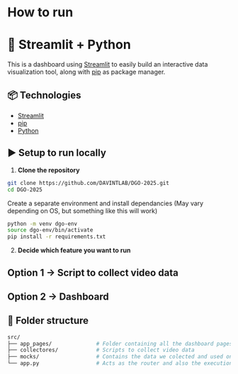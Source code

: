 # How to run
# 🚀 Streamlit + Python

This is a dashboard using [Streamlit](https://streamlit.io/) to easily build an interactive data visualization tool, along with [pip](https://pip.pypa.io/en/stable/) as package manager.

## 📦 Technologies

- [Streamlit](https://streamlit.io/) 
- [pip](https://pip.pypa.io/en/stable/)
- [Python](https://www.python.org/)

## ▶️ Setup to run locally

1. **Clone the repository**

```bash
git clone https://github.com/DAVINTLAB/DGO-2025.git
cd DGO-2025
```

Create a separate environment and install dependancies
(May vary depending on OS, but something like this will work)

```bash
python -m venv dgo-env
source dgo-env/bin/activate
pip install -r requirements.txt
```



2. **Decide which feature you want to run**

## Option 1 -> Script to collect video data

## Option 2 -> Dashboard

## 📁 Folder structure


```bash
src/
├── app_pages/              # Folder containing all the dashboard pages
├── collectores/            # Scripts to collect video data
├── mocks/                  # Contains the data we colected and used on our article
└── app.py                  # Acts as the router and also the execution entry point
```
